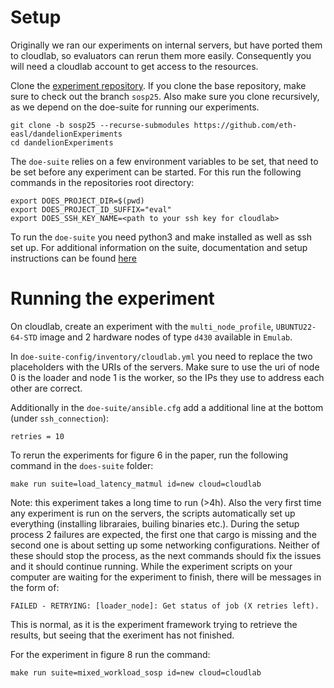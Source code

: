 # Setup
Originally we ran our experiments on internal servers, but have ported them to cloudlab, so evaluators can rerun them more easily.
Consequently you will need a cloudlab account to get access to the resources.

Clone the [experiment repository](https://github.com/eth-easl/dandelionExperiments/tree/sosp25/).
If you clone the base repository, make sure to check out the branch `sosp25`.
Also make sure you clone recursively, as we depend on the doe-suite for running our experiments.

```
git clone -b sosp25 --recurse-submodules https://github.com/eth-easl/dandelionExperiments 
cd dandelionExperiments
```

The `doe-suite` relies on a few environment variables to be set, that need to be set before any experiment can be started.
For this run the following commands in the repositories root directory:
```
export DOES_PROJECT_DIR=$(pwd)
export DOES_PROJECT_ID_SUFFIX="eval"
export DOES_SSH_KEY_NAME=<path to your ssh key for cloudlab>
```

To run the `doe-suite` you need python3 and make installed as well as ssh set up. 
For additional information on the suite, documentation and setup instructions can be found [here](https://nicolas-kuechler.github.io/doe-suite/installation.html)

# Running the experiment

On cloudlab, create an experiment with the `multi_node_profile`, `UBUNTU22-64-STD` image and 2 hardware nodes of type `d430` available in `Emulab`.

In `doe-suite-config/inventory/cloudlab.yml` you need to replace the two placeholders with the URIs of the servers.
Make sure to use the uri of node 0 is the loader and node 1 is the worker, so the IPs they use to address each other are correct.

Additionally in the `doe-suite/ansible.cfg` add a additional line at the bottom (under `ssh_connection`):
```
retries = 10
```

To rerun the experiments for figure 6 in the paper, run the following command in the `does-suite` folder:
```
make run suite=load_latency_matmul id=new cloud=cloudlab
```
Note: this experiment takes a long time to run (>4h).
Also the very first time any experiment is run on the servers, the scripts automatically set up everything (installing libraraies, builing binaries etc.).
During the setup process 2 failures are expected, the first one that cargo is missing and the second one is about setting up some networking configurations.
Neither of these should stop the process, as the next commands should fix the issues and it should continue running.
While the experiment scripts on your computer are waiting for the experiment to finish, there will be messages in the form of:
```
FAILED - RETRYING: [loader_node]: Get status of job (X retries left).
```
This is normal, as it is the experiment framework trying to retrieve the results, but seeing that the exeriment has not finished.

For the experiment in figure 8 run the command:
```
make run suite=mixed_workload_sosp id=new cloud=cloudlab
```